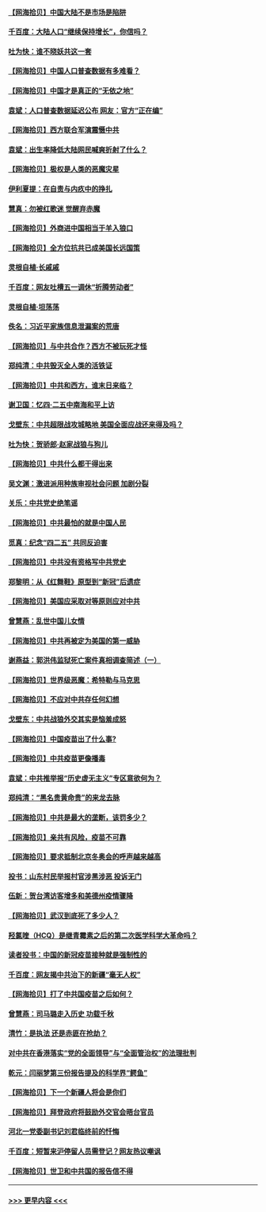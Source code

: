 #### [【网海拾贝】中国大陆不是市场是陷阱](../pages/nsc993/n12920143.md?t=05031101) 
#### [千百度：大陆人口“继续保持增长”，你信吗？](../pages/nsc993/n12918946.md?t=05031101) 
#### [吐为快：谁不晓妖共这一套](../pages/nsc993/n12918941.md?t=05031101) 
#### [【网海拾贝】中国人口普查数据有多难看？](../pages/nsc993/n12917822.md?t=05031101) 
#### [【网海拾贝】中国才是真正的“无依之地”](../pages/nsc993/n12915845.md?t=05031101) 
#### [袁斌：人口普查数据延迟公布 网友：官方“正在编”](../pages/nsc993/n12915748.md?t=05031101) 
#### [【网海拾贝】西方联合军演震慑中共](../pages/nsc993/n12913466.md?t=05031101) 
#### [袁斌：出生率降低大陆网民喊爽折射了什么？](../pages/nsc993/n12913365.md?t=05031101) 
#### [【网海拾贝】极权是人类的恶魔灾星](../pages/nsc993/n12910697.md?t=05031101) 
#### [伊利夏提：在自责与内疚中的挣扎](../pages/nsc993/n12910493.md?t=05031101) 
#### [慧真：勿被红歌迷 觉醒弃赤魔](../pages/nsc993/n12910485.md?t=05031101) 
#### [【网海拾贝】外商进中国相当于羊入狼口](../pages/nsc993/n12908274.md?t=05031101) 
#### [【网海拾贝】全方位抗共已成美国长远国策](../pages/nsc993/n12906878.md?t=05031101) 
#### [灵根自植‧长戚戚](../pages/nsc993/n12905585.md?t=05031101) 
#### [千百度：网友吐槽五一调休“折腾劳动者”](../pages/nsc993/n12905934.md?t=05031101) 
#### [灵根自植‧坦荡荡](../pages/nsc993/n12905562.md?t=05031101) 
#### [佚名：习近平家族信息泄漏案的荒唐](../pages/nsc993/n12904705.md?t=05031101) 
#### [【网海拾贝】与中共合作？西方不被玩死才怪](../pages/nsc993/n12903873.md?t=05031101) 
#### [郑纯清：中共毁灭全人类的活铁证](../pages/nsc993/n12903785.md?t=05031101) 
#### [【网海拾贝】中共和西方，谁末日来临？](../pages/nsc993/n12903482.md?t=05031101) 
#### [谢卫国：忆四‧二五中南海和平上访](../pages/nsc993/n12902192.md?t=05031101) 
#### [戈壁东：中共超限战攻城略地 美国全面应战还来得及吗？](../pages/nsc993/n12902297.md?t=05031101) 
#### [吐为快：贺骄郎‧赵家战狼与狗儿](../pages/nsc993/n12902280.md?t=05031101) 
#### [【网海拾贝】中共什么都干得出来](../pages/nsc993/n12897500.md?t=05031101) 
#### [吴文渊：激进派用种族审视社会问题 加剧分裂](../pages/nsc993/n12893881.md?t=05031101) 
#### [关乐：中共党史绝笔谣](../pages/nsc993/n12897270.md?t=05031101) 
#### [【网海拾贝】中共最怕的就是中国人民](../pages/nsc993/n12894705.md?t=05031101) 
#### [觅真：纪念“四二五” 共同反迫害](../pages/nsc993/n12894553.md?t=05031101) 
#### [【网海拾贝】中共没有资格写中共党史](../pages/nsc993/n12892231.md?t=05031101) 
#### [郑黎明：从《红舞鞋》原型到“新冠”后遗症](../pages/nsc993/n12890469.md?t=05031101) 
#### [【网海拾贝】美国应采取对等原则应对中共](../pages/nsc993/n12889176.md?t=05031101) 
#### [曾慧燕：乱世中国儿女情](../pages/nsc993/n12887931.md?t=05031101) 
#### [【网海拾贝】中共再被定为美国的第一威胁](../pages/nsc993/n12887580.md?t=05031101) 
#### [谢燕益：郭洪伟监狱死亡案件真相调查简述（一）](../pages/nsc993/n12885648.md?t=05031101) 
#### [【网海拾贝】世界级恶魔：希特勒与马克思](../pages/nsc993/n12884062.md?t=05031101) 
#### [【网海拾贝】不应对中共存任何幻想](../pages/nsc993/n12881460.md?t=05031101) 
#### [戈壁东：中共战狼外交其实是恼羞成怒](../pages/nsc993/n12880392.md?t=05031101) 
#### [【网海拾贝】中国疫苗出了什么事?](../pages/nsc993/n12879124.md?t=05031101) 
#### [【网海拾贝】中共疫苗更像播毒](../pages/nsc993/n12876631.md?t=05031101) 
#### [袁斌：中共推举报“历史虚无主义”专区意欲何为？](../pages/nsc993/n12876530.md?t=05031101) 
#### [郑纯清：“黑名贵黄命贵”的来龙去脉](../pages/nsc993/n12875589.md?t=05031101) 
#### [【网海拾贝】中共是最大的垄断，该罚多少？](../pages/nsc993/n12874006.md?t=05031101) 
#### [【网海拾贝】亲共有风险，疫苗不可靠](../pages/nsc993/n12872224.md?t=05031101) 
#### [【网海拾贝】要求抵制北京冬奥会的呼声越来越高](../pages/nsc993/n12868962.md?t=05031101) 
#### [投书：山东村民举报村官涉黑涉恶 投诉无门](../pages/nsc993/n12869726.md?t=05031101) 
#### [伍新：贺台湾访客增多和美德州疫情骤降](../pages/nsc993/n12865651.md?t=05031101) 
#### [【网海拾贝】武汉到底死了多少人？](../pages/nsc993/n12863707.md?t=05031101) 
#### [羟氯喹（HCQ）是继青霉素之后的第二次医学科学大革命吗？](../pages/nsc993/n12638564.md?t=05031101) 
#### [读者投书：中国的新冠疫苗接种就是强制性的](../pages/nsc993/n12859932.md?t=05031101) 
#### [千百度：网友揭中共治下的新疆“毫无人权”](../pages/nsc993/n12858385.md?t=05031101) 
#### [【网海拾贝】打了中共国疫苗之后如何？](../pages/nsc993/n12857866.md?t=05031101) 
#### [曾慧燕：司马璐走入历史 功载千秋](../pages/nsc993/n12856996.md?t=05031101) 
#### [清竹：是执法 还是赤匪在抢劫？](../pages/nsc993/n12856952.md?t=05031101) 
#### [对中共在香港落实“党的全面领导”与“全面管治权”的法理批判](../pages/nsc993/n12856929.md?t=05031101) 
#### [乾元：闫丽梦第三份报告提及的科学界“鳄鱼”](../pages/nsc993/n12855985.md?t=05031101) 
#### [【网海拾贝】下一个新疆人将会是你们](../pages/nsc993/n12855864.md?t=05031101) 
#### [【网海拾贝】拜登政府将鼓励外交官会晤台官员](../pages/nsc993/n12853615.md?t=05031101) 
#### [河北一党委副书记刘君临终前的忏悔](../pages/nsc993/n12849420.md?t=05031101) 
#### [千百度：短暂来沪停留人员需登记？网友热议嘲讽](../pages/nsc993/n12853497.md?t=05031101) 
#### [【网海拾贝】世卫和中共国的报告信不得](../pages/nsc993/n12850902.md?t=05031101) 

----
#### [ >>> 更早内容 <<< ](../indexes/nsc993-earlier.md)
